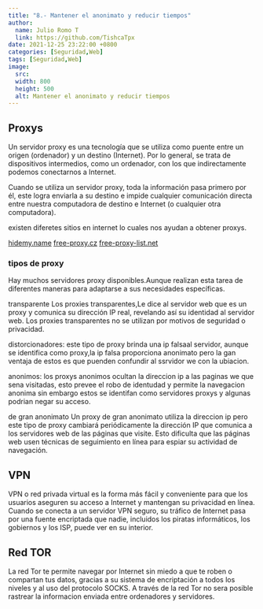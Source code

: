 ```yaml
---
title: "8.- Mantener el anonimato y reducir tiempos"
author: 
  name: Julio Romo T
  link: https://github.com/TishcaTpx
date: 2021-12-25 23:22:00 +0800
categories: [Seguridad,Web]
tags: [Seguridad,Web]
image:
  src: 
  width: 800
  height: 500
  alt: Mantener el anonimato y reducir tiempos
---
```



## Proxys

Un servidor proxy es una tecnología que se utiliza como puente entre un origen (ordenador) y un destino (Internet). Por lo general, se trata de dispositivos intermedios, como un ordenador, con los que indirectamente podemos conectarnos a Internet.

Cuando se utiliza un servidor proxy, toda la información pasa primero por él, este logra enviarla a su destino e impide cualquier comunicación directa entre nuestra computadora de destino e Internet (o cualquier otra computadora).

existen diferetes sitios en internet lo cuales nos ayudan a obtener proxys.

[hidemy.name](https://hidemy.name/es/proxy-list/)
[free-proxy.cz](http://free-proxy.cz/es/)
[free-proxy-list.net](https://free-proxy-list.net/)

### tipos de proxy

Hay muchos servidores proxy disponibles.Aunque realizan esta tarea de diferentes maneras para adaptarse a sus necesidades específicas.

transparente
Los proxies transparentes,Le dice al servidor web que es un proxy y comunica su dirección IP real, 
revelando así su identidad al servidor web. Los proxies transparentes no se utilizan por motivos de seguridad o privacidad.

distorcionadores:
este tipo de proxy brinda una ip falsaal servidor, aunque se identifica como proxy,la ip falsa proporciona anonimato pero la gan ventaja de estos es que puenden confundir al ssrvidor we con la ubiacion.

anonimos:
los proxys anonimos ocultan la direccion ip a las paginas we que sena visitadas, esto prevee el robo de identudad  y permite la navegacion anonima sin embargo estos se identifan como servidores proxys y algunas podrian negar su acceso.

de gran anonimato
Un proxy de gran anonimato utiliza la direccion ip pero este tipo de proxy cambiará periódicamente la dirección IP que comunica a los servidores web de las páginas que visite. Esto dificulta que las páginas web usen técnicas de seguimiento en línea para espiar su actividad de navegación.

## VPN

VPN o red privada virtual es la forma más fácil y conveniente para que los usuarios aseguren su acceso a Internet y mantengan su privacidad en línea. Cuando se conecta a un servidor VPN seguro, su tráfico de Internet pasa por una fuente encriptada que nadie, incluidos los piratas informáticos, los gobiernos y los ISP, puede ver en su interior.

## Red TOR

La red Tor te permite navegar por Internet sin miedo a que te roben o compartan tus datos,
gracias a su sistema de encriptación a todos los niveles y al uso del protocolo SOCKS.
A través de la red Tor no sera posible rastrear la informacion enviada entre ordenadores y servidores.